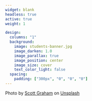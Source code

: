 ```yaml
---
widget: blank
headless: true
active: true
weight: 1

design:
  columns: "1"
  background:
    image: students-banner.jpg
    image_darken: 1.0
    image_parallax: true
    image_position: center
    image_size: cover
    text_color_light: false
  spacing:
    padding: ["300px", "0", "0", "0"]
---
```

<div class="banner-img">
Photo by <a href="https://unsplash.com/@homajob?utm_source=unsplash&utm_medium=referral&utm_content=creditCopyText">Scott Graham</a> on <a href="https://unsplash.com/@mbcann01/likes?utm_source=unsplash&utm_medium=referral&utm_content=creditCopyText">Unsplash</a>
</div>